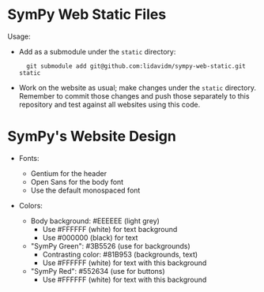 # SymPy Web Static Files

Usage:

- Add as a submodule under the `static` directory:

        git submodule add git@github.com:lidavidm/sympy-web-static.git static

- Work on the website as usual; make changes under the `static`
  directory. Remember to commit those changes and push those separately to
  this repository and test against all websites using this code.

# SymPy's Website Design

- Fonts:
  - Gentium for the header
  - Open Sans for the body font
  - Use the default monospaced font

- Colors:
  - Body background: #EEEEEE (light grey)
      - Use #FFFFFF (white) for text background
      - Use #000000 (black) for text
  - "SymPy Green": #3B5526 (use for backgrounds)
      - Contrasting color: #81B953 (backgrounds, text)
      - Use #FFFFFF (white) for text with this background
  - "SymPy Red": #552634 (use for buttons)
      - Use #FFFFFF (white) for text with this background
